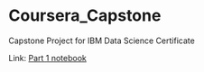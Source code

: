 # Coursera_Capstone

Capstone Project for IBM Data Science Certificate

Link: [Part 1 notebook](https://github.com/krushang598/Coursera_Capstone/blob/master/part1.ipynb)
